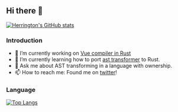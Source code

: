 ## Hi there 👋

[![Herrington's GitHub stats](https://github-readme-stats.vercel.app/api?username=HerringtonDarkholme)](https://github.com/anuraghazra/github-readme-stats)

### Introduction
- 🔭 I’m currently working on [Vue compiler in Rust](https://github.com/HerringtonDarkholme/vue-compiler)
- 🌱 I’m currently learning how to port [ast transformer](https://github.com/thx/gogocode) to Rust.
- 💬 Ask me about AST transforming in a language with ownership.
- 📫 How to reach me: Found me on [twitter](https://twitter.com/hd_nvim)!


### Language

[![Top Langs](https://github-readme-stats.vercel.app/api/top-langs/?username=HerringtonDarkholme&layout=compact)](https://github.com/anuraghazra/github-readme-stats)

<!--
**HerringtonDarkholme/HerringtonDarkholme** is a ✨ _special_ ✨ repository because its `README.md` (this file) appears on your GitHub profile.

Here are some ideas to get you started:
- 👯 I’m looking to collaborate on ...
- 🤔 I’m looking for help with ...
- 😄 Pronouns: ...

-->

